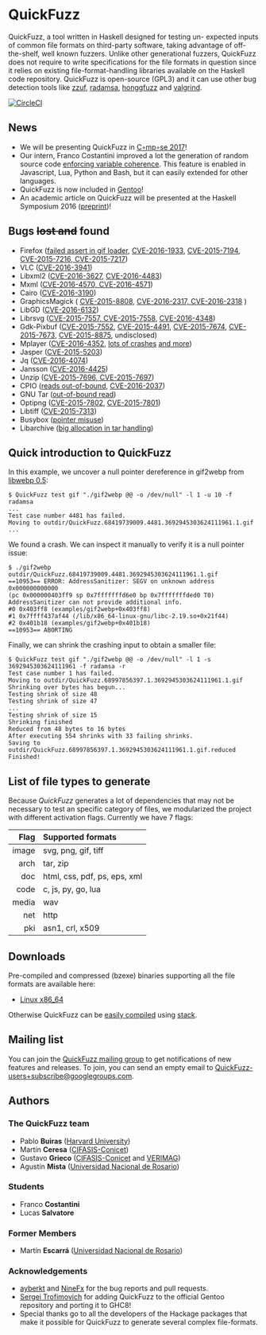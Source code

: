 # QuickFuzz

QuickFuzz, a tool written in Haskell designed for testing un-
expected inputs of common file formats on third-party software,
taking advantage of off-the-shelf, well known fuzzers.
Unlike other generational fuzzers, QuickFuzz does not require
to write specifications for the file formats in question since it relies
on existing file-format-handling libraries available on the Haskell
code repository. QuickFuzz is open-source (GPL3) and it can use other bug detection tools like [zzuf](http://caca.zoy.org/wiki/zzuf), [radamsa](https://github.com/aoh/radamsa), [honggfuzz](http://google.github.io/honggfuzz/) and [valgrind](http://valgrind.org).

[![CircleCI](https://circleci.com/gh/CIFASIS/QuickFuzz.svg?style=svg)](https://circleci.com/gh/CIFASIS/QuickFuzz)

## News

* We will be presenting QuickFuzz in [C◦mp◦se 2017](http://www.composeconference.org/)!
* Our intern, Franco Costantini improved a lot the generation of random source code [enforcing variable coherence](https://github.com/CIFASIS/QuickFuzz/blob/gh-pages/variable-fix.md). This feature is enabled in Javascript, Lua, Python and Bash, but it can easily extended for other languages.
* QuickFuzz is now included in [Gentoo](https://packages.gentoo.org/packages/app-forensics/quickfuzz)!
* An academic article on QuickFuzz will be presented at the Haskell Symposium 2016 ([preprint](https://github.com/CIFASIS/QuickFuzz/releases/download/haskell16-draft/draft-haskell16.pdf))!

## **Bugs ~~lost and~~ found**

* Firefox ([failed assert in gif loader](https://bugzilla.mozilla.org/show_bug.cgi?id=1210745), [CVE-2016-1933](https://www.mozilla.org/en-US/security/advisories/mfsa2016-02/), [CVE-2015-7194](https://www.mozilla.org/en-US/security/advisories/mfsa2015-128/), [CVE-2015-7216, CVE-2015-7217](https://www.mozilla.org/en-US/security/advisories/mfsa2015-143/))
* VLC ([CVE-2016-3941](https://bugs.launchpad.net/ubuntu/+source/vlc/+bug/1533633))
* Libxml2 ([CVE-2016-3627](http://seclists.org/oss-sec/2016/q1/682), [CVE-2016-4483](http://seclists.org/oss-sec/2016/q2/214))
* Mxml ([CVE-2016-4570, CVE-2016-4571](http://www.openwall.com/lists/oss-security/2016/05/09/16))
* Cairo ([CVE-2016-3190](http://seclists.org/oss-sec/2016/q1/676))
* GraphicsMagick ( [CVE-2015-8808](http://seclists.org/oss-sec/2016/q1/288), [CVE-2016-2317, CVE-2016-2318](http://seclists.org/oss-sec/2016/q1/297) )
* LibGD ([CVE-2016-6132](http://seclists.org/oss-sec/2016/q2/636))
* Librsvg ([CVE-2015-7557, CVE-2015-7558](http://www.openwall.com/lists/oss-security/2015/12/21/5), [CVE-2016-4348](http://www.openwall.com/lists/oss-security/2016/04/28/7))
* Gdk-Pixbuf ([CVE-2015-7552](https://bugzilla.suse.com/show_bug.cgi?id=958963),  [CVE-2015-4491](https://www.mozilla.org/en-US/security/advisories/mfsa2015-88/), [CVE-2015-7674](http://www.openwall.com/lists/oss-security/2015/10/02/10), [CVE-2015-7673](http://www.openwall.com/lists/oss-security/2015/10/02/9), [CVE-2015-8875](http://seclists.org/oss-sec/2016/q2/355), undisclosed)
* Mplayer ([CVE-2016-4352](http://www.openwall.com/lists/oss-security/2016/04/29/7), [lots of crashes](https://lists.mplayerhq.hu/pipermail/mplayer-dev-eng/2015-December/073241.html) [and more](http://www.openwall.com/lists/oss-security/2015/11/10/8))
* Jasper ([CVE-2015-5203](https://bugzilla.redhat.com/show_bug.cgi?id=1254242))
* Jq ([CVE-2016-4074](http://www.openwall.com/lists/oss-security/2016/04/24/4))
* Jansson ([CVE-2016-4425](http://www.openwall.com/lists/oss-security/2016/05/02/1))
* Unzip ([CVE-2015-7696, CVE-2015-7697](http://www.openwall.com/lists/oss-security/2015/10/11/5))
* CPIO ([reads out-of-bound](http://seclists.org/oss-sec/2016/q1/440), [CVE-2016-2037](http://seclists.org/oss-sec/2016/q1/136))
* GNU Tar ([out-of-bound read](http://www.openwall.com/lists/oss-security/2015/08/31/1))
* Optipng ([CVE-2015-7802](http://www.openwall.com/lists/oss-security/2015/09/23/4), [CVE-2015-7801](https://bugzilla.redhat.com/show_bug.cgi?id=1264015))
* Libtiff ([CVE-2015-7313](http://www.openwall.com/lists/oss-security/2015/09/21/7))
* Busybox ([pointer misuse](http://www.openwall.com/lists/oss-security/2015/10/25/3))
* Libarchive ([big allocation in tar handling](https://bugs.launchpad.net/ubuntu/+source/libarchive/+bug/1487020))

## Quick introduction to QuickFuzz

In this example, we uncover a null pointer dereference in gif2webp from [libwebp 0.5](https://github.com/webmproject/libwebp/releases/tag/v0.5.0):

```
$ QuickFuzz test gif "./gif2webp @@ -o /dev/null" -l 1 -u 10 -f radamsa
...
Test case number 4481 has failed. 
Moving to outdir/QuickFuzz.68419739009.4481.3692945303624111961.1.gif
...
```

We found a crash. We can inspect it manually to verify it is a null pointer issue:

```
$ ./gif2webp outdir/QuickFuzz.68419739009.4481.3692945303624111961.1.gif
==10953== ERROR: AddressSanitizer: SEGV on unknown address 0x000000000000 
(pc 0x000000403ff9 sp 0x7fffffffd6e0 bp 0x7fffffffded0 T0)
AddressSanitizer can not provide additional info.
#0 0x403ff8 (examples/gif2webp+0x403ff8)
#1 0x7ffff437af44 (/lib/x86_64-linux-gnu/libc-2.19.so+0x21f44)
#2 0x401b18 (examples/gif2webp+0x401b18)
==10953== ABORTING
```

Finally, we can shrink the crashing input to obtain a smaller file:

```
$ QuickFuzz test gif "./gif2webp @@ -o /dev/null" -l 1 -s 3692945303624111961 -f radamsa -r
Test case number 1 has failed. 
Moving to outdir/QuickFuzz.68997856397.1.3692945303624111961.1.gif
Shrinking over bytes has begun...
Testing shrink of size 48
Testing shrink of size 47
...
Testing shrink of size 15
Shrinking finished
Reduced from 48 bytes to 16 bytes
After executing 554 shrinks with 33 failing shrinks. 
Saving to outdir/QuickFuzz.68997856397.1.3692945303624111961.1.gif.reduced
Finished!
```

## List of file types to generate

Because *QuickFuzz* generates a lot of dependencies that may not be necessary to test an specific category of files, we modularized the project with different activation flags. Currently we have 7 flags:

|  Flag  |  Supported formats           |
|-------:|:-----------------------------|
|  image | svg, png, gif, tiff          |
|   arch | tar, zip                     |
|    doc | html, css, pdf, ps, eps, xml |
|   code | c, js, py, go, lua           |
|  media | wav                          |
|    net | http                         |
|    pki | asn1, crl, x509              | 

## Downloads

Pre-compiled and compressed (bzexe) binaries supporting all the file formats are available here:

* [Linux x86_64](https://circleci.com/api/v1/project/CIFASIS/QuickFuzz/latest/artifacts/0/$CIRCLE_ARTIFACTS/build/QuickFuzz.bzexe?filter=successful&branch=master)

Otherwise QuickFuzz can be [easily compiled](https://github.com/CIFASIS/QuickFuzz#instalation) using [stack](http://docs.haskellstack.org/en/stable/README/#how-to-install).

## Mailing list

You can join the [QuickFuzz mailing group](https://groups.google.com/forum/#!forum/QuickFuzz-users) to get notifications of new features and releases. To join, you can send an empty email to QuickFuzz-users+subscribe@googlegroups.com.

## Authors
### The QuickFuzz team

* Pablo **Buiras** ([Harvard University](http://people.seas.harvard.edu/~pbuiras/))
* Martín **Ceresa** ([CIFASIS-Conicet](http://cifasis-conicet.gov.ar/))
* Gustavo **Grieco** ([CIFASIS-Conicet](http://cifasis-conicet.gov.ar/) and [VERIMAG](http://www-verimag.imag.fr/?lang=en))
* Agustín **Mista** ([Universidad Nacional de Rosario](http://www.unr.edu.ar/))

### Students

* Franco **Costantini**
* Lucas **Salvatore**

### Former Members

* Martín **Escarrá** ([Universidad Nacional de Rosario](http://www.unr.edu.ar/))

### **Acknowledgements**

* [ayberkt](https://github.com/ayberkt) and [NineFx](http://ninefx.com/) for the bug reports and pull requests.
* [Sergei Trofimovich](https://github.com/trofi) for adding QuickFuzz to the official Gentoo repository and porting it to GHC8!
* Special thanks go to all the developers of the Hackage packages that make it possible for QuickFuzz to generate several complex file-formats.
